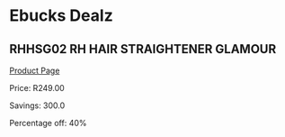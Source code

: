 
# Ebucks Dealz
## RHHSG02 RH HAIR STRAIGHTENER GLAMOUR
[Product Page](https://www.ebucks.com/web/shop/productSelected.do?prodId=1084104520&catId=1158500560)

Price: R249.00

Savings: 300.0

Percentage off: 40%
	